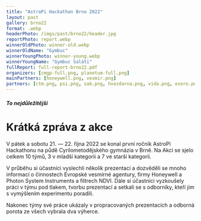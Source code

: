 ```yaml
---
title: "AstroPi Hackathon Brno 2022"
layout: past
gallery: brno22
format: .webp
headerPhoto: /imgs/past/brno22/header.jpg
reportPhoto: report.webp
winnerOldPhoto: winner-old.webp
winnerOldName: "Gymbuc"
winnerYoungPhoto: winner-young.webp
winnerYoungName: "Gymbuc Saláti"
fullReport: full-report-brno22.pdf
organizers: [cmgp-full.png, planetum-full.png]
mainPartners: [honeywell.png, vesmir.png]
partners: [ctm.png, psi.png, sab.png, hvezdarna.png, vida.png, esero.png]
---
```


##### To nejdůležitější
# Krátká zpráva z akce

V pátek a sobotu 21. — 22. října 2022 se konal první ročník AstroPi Hackathonu na půdě Cyrilometodějského gymnázia v Brně. Na Akci se sjelo celkem 10 týmů, 3 v mladší kategorii a 7 ve starší kategorii.

V průběhu si účastníci vyslechli několik prezentací a dozvěděli se mnoho informací o činnostech Evropské vesmírné agentury, firmy Honeywell a Photon System Instruments a filtrech NDVI. Dále si účastníci vyzkoušely práci v týmu pod tlakem, tvorbu prezentací a setkali se s odborníky, kteří jim s vymýšlením experimentu poradili.

Nakonec týmy své práce ukázaly v propracovaných prezentacích a odborná porota ze všech vybrala dva výherce.